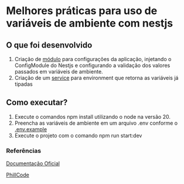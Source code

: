 # Melhores práticas para uso de variáveis de ambiente com nestjs

## O que foi desenvolvido

1. Criação de [módulo](./src/app-config/app-config.module.ts) para configurações da aplicação, injetando o ConfigModule do Nestjs e configurando a validação dos valores passados em variáveis de ambiente.
2. Criação de um [service](./src/app-config/environment.service.ts) para environment que retorna as variáveis já tipadas

## Como executar?

1. Execute o comandos npm install utilizando o node na versão 20.
2. Preencha as variáveis de ambiente em um arquivo .env conforme o [.env.example](./.env.example)
3. Execute o projeto com o comando npm run start:dev

### Referências

[Documentação Oficial](https://docs.nestjs.com/techniques/configuration)

[PhillCode](https://www.youtube.com/watch?v=U0F4_NEkZ3k)
